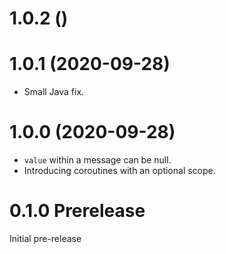 # 1.0.2 ()
# 1.0.1 (2020-09-28)
* Small Java fix.
# 1.0.0 (2020-09-28)
* `value` within a message can be null.
* Introducing coroutines with an optional scope.
# 0.1.0 Prerelease
Initial pre-release